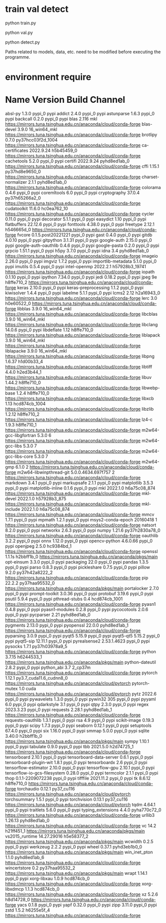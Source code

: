 # train val detect

python train.py 

python val.py 

python detect.py

Paths related to models, data, etc. need to be modified before executing the programme.

# environment require
# Name                    Version                   Build  Channel
absl-py                   1.3.0                    pypi_0    pypi
addict                    2.4.0                    pypi_0    pypi
astunparse                1.6.3                    pypi_0    pypi
backcall                  0.2.0                    pypi_0    pypi
blas                      2.116                       mkl    https://mirrors.tuna.tsinghua.edu.cn/anaconda/cloud/conda-forge
blas-devel                3.9.0              16_win64_mkl    https://mirrors.tuna.tsinghua.edu.cn/anaconda/cloud/conda-forge
brotlipy                  0.7.0           py37hcc03f2d_1004    https://mirrors.tuna.tsinghua.edu.cn/anaconda/cloud/conda-forge
ca-certificates           2022.9.24            h5b45459_0    https://mirrors.tuna.tsinghua.edu.cn/anaconda/cloud/conda-forge
cachetools                5.2.0                    pypi_0    pypi
certifi                   2022.9.24          pyhd8ed1ab_0    https://mirrors.tuna.tsinghua.edu.cn/anaconda/cloud/conda-forge
cffi                      1.15.1           py37hd8e9650_0    https://mirrors.tuna.tsinghua.edu.cn/anaconda/cloud/conda-forge
charset-normalizer        2.1.1              pyhd8ed1ab_0    https://mirrors.tuna.tsinghua.edu.cn/anaconda/cloud/conda-forge
colorama                  0.4.6                    pypi_0    pypi
coremltools               6.0                      pypi_0    pypi
cryptography              37.0.4           py37h65266a2_0    https://mirrors.tuna.tsinghua.edu.cn/anaconda/cloud/conda-forge
cudatoolkit               11.6.0              hc0ea762_10    https://mirrors.tuna.tsinghua.edu.cn/anaconda/cloud/conda-forge
cycler                    0.11.0                   pypi_0    pypi
decorator                 5.1.1                    pypi_0    pypi
easydict                  1.10                     pypi_0    pypi
flatbuffers               22.12.6                  pypi_0    pypi
fonttools                 4.38.0                   pypi_0    pypi
freetype                  2.12.1               h546665d_0    https://mirrors.tuna.tsinghua.edu.cn/anaconda/cloud/conda-forge
fvcore                    0.1.5.post20221221          pypi_0    pypi
gast                      0.4.0                    pypi_0    pypi
gitdb                     4.0.10                   pypi_0    pypi
gitpython                 3.1.31                   pypi_0    pypi
google-auth               2.15.0                   pypi_0    pypi
google-auth-oauthlib      0.4.6                    pypi_0    pypi
google-pasta              0.2.0                    pypi_0    pypi
grpcio                    1.51.1                   pypi_0    pypi
h5py                      3.7.0                    pypi_0    pypi
idna                      3.4                pyhd8ed1ab_0    https://mirrors.tuna.tsinghua.edu.cn/anaconda/cloud/conda-forge
imageio                   2.26.0                   pypi_0    pypi
imgviz                    1.7.2                    pypi_0    pypi
importlib-metadata        5.1.0                    pypi_0    pypi
imutils                   0.5.4                    pypi_0    pypi
intel-openmp              2022.2.1         h57928b3_19741    https://mirrors.tuna.tsinghua.edu.cn/anaconda/cloud/conda-forge
iopath                    0.1.10                   pypi_0    pypi
ipython                   7.34.0                   pypi_0    pypi
jedi                      0.18.2                   pypi_0    pypi
jpeg                      9e                   h8ffe710_2    https://mirrors.tuna.tsinghua.edu.cn/anaconda/cloud/conda-forge
keras                     2.10.0                   pypi_0    pypi
keras-preprocessing       1.1.2                    pypi_0    pypi
kiwisolver                1.4.4                    pypi_0    pypi
labelme                   5.1.1                    pypi_0    pypi
lcms2                     2.12                 h2a16943_0    https://mirrors.tuna.tsinghua.edu.cn/anaconda/cloud/conda-forge
lerc                      3.0                  h0e60522_0    https://mirrors.tuna.tsinghua.edu.cn/anaconda/cloud/conda-forge
libblas                   3.9.0              16_win64_mkl    https://mirrors.tuna.tsinghua.edu.cn/anaconda/cloud/conda-forge
libcblas                  3.9.0              16_win64_mkl    https://mirrors.tuna.tsinghua.edu.cn/anaconda/cloud/conda-forge
libclang                  14.0.6                   pypi_0    pypi
libdeflate                1.12                 h8ffe710_0    https://mirrors.tuna.tsinghua.edu.cn/anaconda/cloud/conda-forge
liblapack                 3.9.0              16_win64_mkl    https://mirrors.tuna.tsinghua.edu.cn/anaconda/cloud/conda-forge
liblapacke                3.9.0              16_win64_mkl    https://mirrors.tuna.tsinghua.edu.cn/anaconda/cloud/conda-forge
libpng                    1.6.37               h1d00b33_4    https://mirrors.tuna.tsinghua.edu.cn/anaconda/cloud/conda-forge
libtiff                   4.4.0                h2ed3b44_1    https://mirrors.tuna.tsinghua.edu.cn/anaconda/cloud/conda-forge
libuv                     1.44.2               h8ffe710_0    https://mirrors.tuna.tsinghua.edu.cn/anaconda/cloud/conda-forge
libwebp-base              1.2.4                h8ffe710_0    https://mirrors.tuna.tsinghua.edu.cn/anaconda/cloud/conda-forge
libxcb                    1.13              hcd874cb_1004    https://mirrors.tuna.tsinghua.edu.cn/anaconda/cloud/conda-forge
libzlib                   1.2.12               h8ffe710_2    https://mirrors.tuna.tsinghua.edu.cn/anaconda/cloud/conda-forge
lz4-c                     1.9.3                h8ffe710_1    https://mirrors.tuna.tsinghua.edu.cn/anaconda/cloud/conda-forge
m2w64-gcc-libgfortran     5.3.0                         6    https://mirrors.tuna.tsinghua.edu.cn/anaconda/cloud/conda-forge
m2w64-gcc-libs            5.3.0                         7    https://mirrors.tuna.tsinghua.edu.cn/anaconda/cloud/conda-forge
m2w64-gcc-libs-core       5.3.0                         7    https://mirrors.tuna.tsinghua.edu.cn/anaconda/cloud/conda-forge
m2w64-gmp                 6.1.0                         2    https://mirrors.tuna.tsinghua.edu.cn/anaconda/cloud/conda-forge
m2w64-libwinpthread-git   5.0.0.4634.697f757               2    https://mirrors.tuna.tsinghua.edu.cn/anaconda/cloud/conda-forge
markdown                  3.4.1                    pypi_0    pypi
markupsafe                2.1.1                    pypi_0    pypi
matplotlib                3.5.3                    pypi_0    pypi
matplotlib-inline         0.1.6                    pypi_0    pypi
mkl                       2022.1.0           h6a75c08_874    https://mirrors.tuna.tsinghua.edu.cn/anaconda/cloud/conda-forge
mkl-devel                 2022.1.0           h57928b3_875    https://mirrors.tuna.tsinghua.edu.cn/anaconda/cloud/conda-forge
mkl-include               2022.1.0           h6a75c08_874    https://mirrors.tuna.tsinghua.edu.cn/anaconda/cloud/conda-forge
mmcv                      1.7.1                    pypi_0    pypi
mpmath                    1.2.1                    pypi_0    pypi
msys2-conda-epoch         20160418                      1    https://mirrors.tuna.tsinghua.edu.cn/anaconda/cloud/conda-forge
natsort                   8.2.0                    pypi_0    pypi
networkx                  2.6.3                    pypi_0    pypi
numpy                     1.21.6           py37h2830a78_0    https://mirrors.tuna.tsinghua.edu.cn/anaconda/cloud/conda-forge
oauthlib                  3.2.2                    pypi_0    pypi
onnx                      1.12.0                   pypi_0    pypi
opencv-python             4.6.0.66                 pypi_0    pypi
openjpeg                  2.5.0                hc9384bd_1    https://mirrors.tuna.tsinghua.edu.cn/anaconda/cloud/conda-forge
openssl                   1.1.1s               h2bbff1b_0    https://mirrors.tuna.tsinghua.edu.cn/anaconda/pkgs/main
opt-einsum                3.3.0                    pypi_0    pypi
packaging                 22.0                     pypi_0    pypi
pandas                    1.3.5                    pypi_0    pypi
parso                     0.8.3                    pypi_0    pypi
pickleshare               0.7.5                    pypi_0    pypi
pillow                    9.2.0            py37h42a8222_2    https://mirrors.tuna.tsinghua.edu.cn/anaconda/cloud/conda-forge
pip                       22.2.2           py37haa95532_0    https://mirrors.tuna.tsinghua.edu.cn/anaconda/pkgs/main
portalocker               2.7.0                    pypi_0    pypi
prompt-toolkit            3.0.36                   pypi_0    pypi
protobuf                  3.19.6                   pypi_0    pypi
psutil                    5.9.4                    pypi_0    pypi
pthread-stubs             0.4               hcd874cb_1001    https://mirrors.tuna.tsinghua.edu.cn/anaconda/cloud/conda-forge
pyasn1                    0.4.8                    pypi_0    pypi
pyasn1-modules            0.2.8                    pypi_0    pypi
pycocotools               2.0.6                    pypi_0    pypi
pycparser                 2.21               pyhd8ed1ab_0    https://mirrors.tuna.tsinghua.edu.cn/anaconda/cloud/conda-forge
pygments                  2.13.0                   pypi_0    pypi
pyopenssl                 22.0.0             pyhd8ed1ab_1    https://mirrors.tuna.tsinghua.edu.cn/anaconda/cloud/conda-forge
pyparsing                 3.0.9                    pypi_0    pypi
pyqt5                     5.15.9                   pypi_0    pypi
pyqt5-qt5                 5.15.2                   pypi_0    pypi
pyqt5-sip                 12.11.1                  pypi_0    pypi
pyrealsense2              2.53.1.4623              pypi_0    pypi
pysocks                   1.7.1            py37h03978a9_5    https://mirrors.tuna.tsinghua.edu.cn/anaconda/cloud/conda-forge
python                    3.7.15               h6244533_1    https://mirrors.tuna.tsinghua.edu.cn/anaconda/pkgs/main
python-dateutil           2.8.2                    pypi_0    pypi
python_abi                3.7                     2_cp37m    https://mirrors.tuna.tsinghua.edu.cn/anaconda/cloud/conda-forge
pytorch                   1.12.1          py3.7_cuda11.6_cudnn8_0    https://mirrors.tuna.tsinghua.edu.cn/anaconda/cloud/pytorch
pytorch-mutex             1.0                        cuda    https://mirrors.tuna.tsinghua.edu.cn/anaconda/cloud/pytorch
pytz                      2022.6                   pypi_0    pypi
pywavelets                1.3.0                    pypi_0    pypi
pywin32                   305                      pypi_0    pypi
pyyaml                    6.0                      pypi_0    pypi
qdarkstyle                3.1                      pypi_0    pypi
qtpy                      2.3.0                    pypi_0    pypi
regex                     2023.3.23                pypi_0    pypi
requests                  2.28.1             pyhd8ed1ab_1    https://mirrors.tuna.tsinghua.edu.cn/anaconda/cloud/conda-forge
requests-oauthlib         1.3.1                    pypi_0    pypi
rsa                       4.9                      pypi_0    pypi
scikit-image              0.19.3                   pypi_0    pypi
scipy                     1.7.3                    pypi_0    pypi
seaborn                   0.12.1                   pypi_0    pypi
setuptools                67.4.0                   pypi_0    pypi
six                       1.16.0                   pypi_0    pypi
smmap                     5.0.0                    pypi_0    pypi
sqlite                    3.40.0               h2bbff1b_0    https://mirrors.tuna.tsinghua.edu.cn/anaconda/pkgs/main
sympy                     1.10.1                   pypi_0    pypi
tabulate                  0.9.0                    pypi_0    pypi
tbb                       2021.5.0             h2d74725_1    https://mirrors.tuna.tsinghua.edu.cn/anaconda/cloud/conda-forge
tensorboard               2.10.1                   pypi_0    pypi
tensorboard-data-server   0.6.1                    pypi_0    pypi
tensorboard-plugin-wit    1.8.1                    pypi_0    pypi
tensorboardx              2.6                      pypi_0    pypi
tensorflow-estimator      2.10.0                   pypi_0    pypi
tensorflow-gpu            2.10.1                   pypi_0    pypi
tensorflow-io-gcs-filesystem 0.28.0                   pypi_0    pypi
termcolor                 2.1.1                    pypi_0    pypi
thop                      0.1.1-2209072238          pypi_0    pypi
tifffile                  2021.11.2                pypi_0    pypi
tk                        8.6.12               h8ffe710_0    https://mirrors.tuna.tsinghua.edu.cn/anaconda/cloud/conda-forge
torchaudio                0.12.1               py37_cu116    https://mirrors.tuna.tsinghua.edu.cn/anaconda/cloud/pytorch
torchsummary              1.5.1                    pypi_0    pypi
torchvision               0.13.1               py37_cu116    https://mirrors.tuna.tsinghua.edu.cn/anaconda/cloud/pytorch
tqdm                      4.64.1                   pypi_0    pypi
traitlets                 5.6.0                    pypi_0    pypi
typing_extensions         4.4.0              pyha770c72_0    https://mirrors.tuna.tsinghua.edu.cn/anaconda/cloud/conda-forge
urllib3                   1.26.13            pyhd8ed1ab_0    https://mirrors.tuna.tsinghua.edu.cn/anaconda/cloud/conda-forge
vc                        14.2                 h21ff451_1    https://mirrors.tuna.tsinghua.edu.cn/anaconda/pkgs/main
vs2015_runtime            14.27.29016          h5e58377_2    https://mirrors.tuna.tsinghua.edu.cn/anaconda/pkgs/main
wcwidth                   0.2.5                    pypi_0    pypi
werkzeug                  2.2.2                    pypi_0    pypi
wheel                     0.37.1             pyhd3eb1b0_0    https://mirrors.tuna.tsinghua.edu.cn/anaconda/pkgs/main
win_inet_pton             1.1.0              pyhd8ed1ab_6    https://mirrors.tuna.tsinghua.edu.cn/anaconda/cloud/conda-forge
wincertstore              0.2              py37haa95532_2    https://mirrors.tuna.tsinghua.edu.cn/anaconda/pkgs/main
wrapt                     1.14.1                   pypi_0    pypi
xorg-libxau               1.0.9                hcd874cb_0    https://mirrors.tuna.tsinghua.edu.cn/anaconda/cloud/conda-forge
xorg-libxdmcp             1.1.3                hcd874cb_0    https://mirrors.tuna.tsinghua.edu.cn/anaconda/cloud/conda-forge
xz                        5.2.6                h8d14728_0    https://mirrors.tuna.tsinghua.edu.cn/anaconda/cloud/conda-forge
yacs                      0.1.8                    pypi_0    pypi
yapf                      0.32.0                   pypi_0    pypi
zipp                      3.11.0                   pypi_0    pypi
zstd                      1.5.2                h6255e5f_4    https://mirrors.tuna.tsinghua.edu.cn/anaconda/cloud/conda-forge
